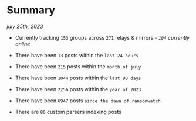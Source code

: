 
# Summary
_july 25th, 2023_

- Currently tracking `153` groups across `271` relays & mirrors - _`104` currently online_

- There have been `13` posts within the `last 24 hours`

- There have been `215` posts within the `month of july`

- There have been `1044` posts within the `last 90 days`

- There have been `2256` posts within the `year of 2023`

- There have been `6947` posts `since the dawn of ransomwatch`

- There are `80` custom parsers indexing posts
